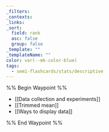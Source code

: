 ```yaml
---
_filters: 
_contexts: 
_links: 
_sort:
  field: rank
  asc: false
  group: false
_template: ""
_templateName: ""
color: var(--mk-color-blue)
tags:
  - sem1-flashcards/stats/descriptive
---
```

%% Begin Waypoint %%
- [[Data collection and experiments]]
- [[Trimmed mean]]
- [[Ways to display data]]

%% End Waypoint %%
